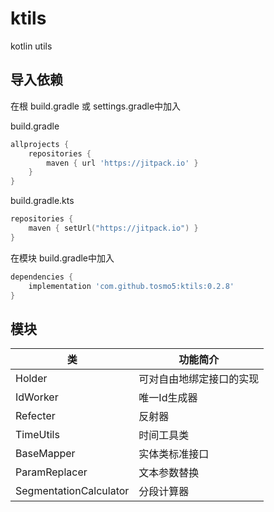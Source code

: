 # ktils

kotlin utils

## 导入依赖

在根 build.gradle 或 settings.gradle中加入

build.gradle

```groovy
allprojects {
    repositories {
        maven { url 'https://jitpack.io' }
    }
}
```

build.gradle.kts

```kotlin
repositories {
    maven { setUrl("https://jitpack.io") }
}
```

在模块 build.gradle中加入

```groovy
dependencies {
    implementation 'com.github.tosmo5:ktils:0.2.8'
}
```

## 模块

| 类             | 功能简介         |
|---------------|--------------|
| Holder        | 可对自由地绑定接口的实现 |
| IdWorker      | 唯一Id生成器      |
| Refecter      | 反射器          |
| TimeUtils     | 时间工具类        |
| BaseMapper    | 实体类标准接口      |
| ParamReplacer | 文本参数替换       |
|  SegmentationCalculator | 分段计算器        |
